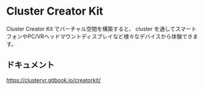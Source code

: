 # Cluster Creator Kit

Cluster Creator Kit でバーチャル空間を構築すると、 cluster を通してスマートフォンやPC/VRヘッドマウントディスプレイなど様々なデバイスから体験できます。

## ドキュメント

https://clustervr.gitbook.io/creatorkit/
